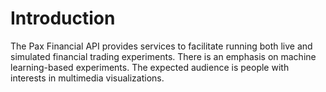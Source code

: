 
# Introduction

The Pax Financial API provides services to facilitate running both live and simulated financial trading experiments.  There is an emphasis on machine learning-based experiments.  The expected audience is people with interests in multimedia visualizations.  


```python

```
